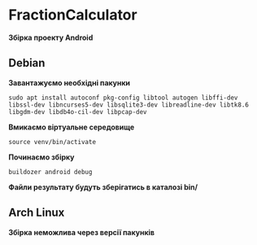# FractionCalculator

**Збірка проекту Android**

## Debian

**Завантажуємо необхідні пакунки**
```
sudo apt install autoconf pkg-config libtool autogen libffi-dev libssl-dev libncurses5-dev libsqlite3-dev libreadline-dev libtk8.6 libgdm-dev libdb4o-cil-dev libpcap-dev
```
**Вмикаємо віртуальне середовище**
```
source venv/bin/activate
```
**Починаємо збірку**
```
buildozer android debug
```
**Файли результату будуть зберігатись в каталозі bin/**

## Arch Linux
**Збірка неможлива через версії пакунків**
